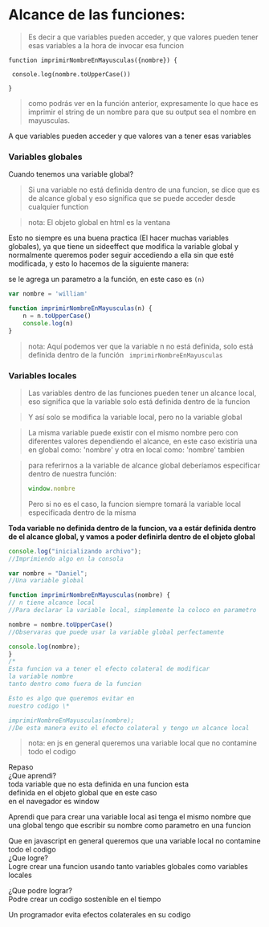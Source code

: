 # Alcance de las funciones:
> Es decir a que variables pueden acceder, y que valores pueden tener esas variables a la hora de invocar esa funcion

  
```
function imprimirNombreEnMayusculas({nombre}) { 

 console.log(nombre.toUpperCase())

}
```
> como podrás ver en la función anterior, expresamente lo que hace es imprimir el string de un nombre para que su output sea el nombre en mayusculas.

A que variables pueden acceder y que valores van a tener esas variables

### Variables globales

Cuando tenemos una variable global?

> Si una variable no está definida dentro de una funcion, se dice que es de alcance global y eso significa que se puede acceder desde cualquier function

> nota: El objeto global en html es la ventana 

Esto no siempre es una buena practica (El hacer muchas variables globales), ya que tiene un sideeffect que modifica la variable global y normalmente queremos poder seguir accediendo a ella sin que esté modificada, y esto lo hacemos de la siguiente manera:

se le agrega un parametro a la función, en este caso es ```(n)``` 

```js
var nombre = 'william'

function imprimirNombreEnMayusculas(n) {
	n = n.toUpperCase()
	console.log(n)
}
```
>nota: Aquí podemos ver que la variable n no está definida, solo está definida dentro de la función ``` imprimirNombreEnMayusculas``` 

### Variables locales
>Las variables dentro de las funciones pueden tener un alcance local, eso significa que la variable solo está definida dentro de la funcion

>Y así solo se modifica la variable local, pero no la variable global

> La misma variable puede existir con el mismo nombre pero con diferentes valores dependiendo el alcance, en este caso existiría una en global como: 'nombre' y otra en local como: 'nombre' tambien 

>para referirnos a la variable de alcance global deberíamos especificar dentro de nuestra función:
>```js 
>window.nombre  
>```
>Pero si no es el caso, la funcion siempre tomará la variable local especificada dentro de la misma 

**Toda variable no definida dentro de la funcion, va a estár definida dentro de el alcance global, y vamos a poder definirla dentro de el objeto global**

```js 
console.log("inicializando archivo");
//Imprimiendo algo en la consola

var nombre = "Daniel";
//Una variable global

function imprimirNombreEnMayusculas(nombre) {
// n tiene alcance local
//Para declarar la variable local, simplemente la coloco en parametro 

nombre = nombre.toUpperCase()
//Observaras que puede usar la variable global perfectamente 

console.log(nombre); 
} 
/*
Esta funcion va a tener el efecto colateral de modificar 
la variable nombre
tanto dentro como fuera de la funcion

Esto es algo que queremos evitar en
nuestro codigo \*

imprimirNombreEnMayusculas(nombre);
//De esta manera evito el efecto colateral y tengo un alcance local
```

>nota: en js en general queremos una variable local que no contamine todo el codigo 

Repaso  
¿Que aprendi?  
toda variable que no esta definida en una funcion esta  
definida en el objeto global que en este caso  
en el navegador es window

Aprendi que para crear una variable local asi tenga el mismo nombre que una global tengo que escribir su nombre como parametro en una funcion

Que en javascript en general queremos que una variable local no contamine todo el codigo  
¿Que logre?  
Logre crear una funcion usando tanto variables globales como variables locales

¿Que podre lograr?  
Podre crear un codigo sostenible en el tiempo

Un programador evita efectos colaterales en su codigo

